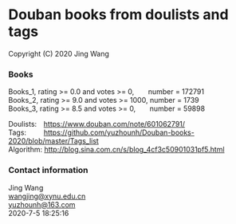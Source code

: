 # Douban books from doulists and tags
Copyright (C) 2020 Jing Wang

### Books
Books_1, rating >= 0.0 and votes >= 0,&ensp;&ensp;&ensp;&ensp;number = 172791  
Books_2, rating >= 9.0 and votes >= 1000, number = 1739  
Books_3, rating >= 8.5 and votes >= 0,&ensp;&ensp;&ensp;&ensp;number = 59898  

Doulists:&ensp;&ensp;https://www.douban.com/note/601062791/  
Tags:&ensp;&ensp;&ensp;&ensp;&ensp;https://github.com/yuzhounh/Douban-books-2020/blob/master/Tags_list  
Algorithm: http://blog.sina.com.cn/s/blog_4cf3c50901031pf5.html  

### Contact information
Jing Wang  
wangjing@xynu.edu.cn  
yuzhounh@163.com  
2020-7-5 18:25:16
